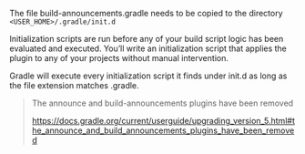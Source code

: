 The file build-announcements.gradle needs to be copied to the directory `<USER_HOME>/.gradle/init.d`

Initialization scripts are run before any of your build script logic has been evaluated and executed. You’ll write an initialization script that applies the plugin to any of your projects without manual intervention.

Gradle will execute every initialization script it finds under init.d as long as the file extension matches .gradle.


> The announce and build-announcements plugins have been removed 
>
> https://docs.gradle.org/current/userguide/upgrading_version_5.html#the_announce_and_build_announcements_plugins_have_been_removed
